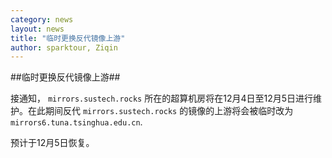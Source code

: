 ```yaml
---
category: news
layout: news
title: "临时更换反代镜像上游"
author: sparktour, Ziqin
---
```

##临时更换反代镜像上游##

  接通知， `mirrors.sustech.rocks` 所在的超算机房将在12月4日至12月5日进行维护。在此期间反代 `mirrors.sustech.rocks` 的镜像的上游将会被临时改为 `mirrors6.tuna.tsinghua.edu.cn`.

预计于12月5日恢复。
